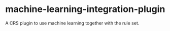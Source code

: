 # machine-learning-integration-plugin
A CRS plugin to use machine learning together with the rule set.
